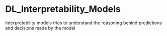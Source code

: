 # DL_Interpretability_Models
Interpretability models tries to understand the reasoning behind predictions and decisions made by the model
